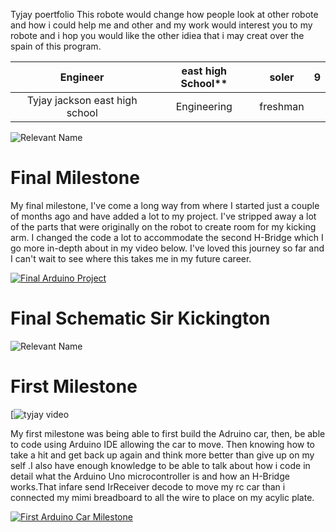 Tyjay poertfolio
This robote would change how people look at other robote and how i could help me and other and my work would interest you to my robote
and i hop you would like the other idiea that i may creat over the spain of this program.

| **Engineer** | east high School** | soler   | 9 |
|:--:|:--:|:--:|:--:|
| Tyjay jackson  east high school  |  Engineering | freshman 

![Relevant Name](https://live.staticflickr.com/65535/52852175615_c29c92411d_c.jpg)

# Final Milestone

My final milestone, I've come a long way from where I started just a couple of months ago and have added a lot to my project. I've stripped away a lot of the parts that were originally on the robot to create room for my kicking arm. I changed the code a lot to accommodate the second H-Bridge which I go more in-depth about in my video below. I've loved this journey so far and I can't wait to see where this takes me in my future career.

[![Final Arduino Project](https://res.cloudinary.com/marcomontalbano/image/upload/v1682461069/video_to_markdown/images/youtube--IPL8EP8abRU-c05b58ac6eb4c4700831b2b3070cd403.jpg)](https://www.youtube.com/watch?v=IPL8EP8abRU "Final Arduino Project")

# Final Schematic Sir Kickington 
![Relevant Name](https://live.staticflickr.com/65535/52833486018_300de50504_h.jpg)



# First Milestone
  [![tyjay video](https://youtu.be/J9cyhNqL_pc?si=95gCvlpBUTAn0OZ2)
  

My first milestone was being able to first build the Adruino car, then, be able to code using Arduino IDE allowing the car to move. Then
knowing how to take a hit and get back up again and think more better than give up on my self .I also have enough knowledge to be able to talk about how i code in detail what the Arduino Uno microcontroller is and how an H-Bridge works.That infare send IrReceiver decode to move my rc car than i connected my mimi breadboard to all the wire to place on my acylic plate.  

[![First Arduino Car Milestone](https://res.cloudinary.com/marcomontalbano/image/upload/v1679433959/video_to_markdown/images/youtube--gYL3vr7hr5U-c05b58ac6eb4c4700831b2b3070cd403.jpg)](https://www.youtube.com/watch?v=gYL3vr7hr5U&t=1s "First Arduino Car Milestone")
